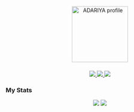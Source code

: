 <!-- Make it title -->

###

<div align="center">
  <a href="https://youtu.be/dQw4w9WgXcQ?si=UQfPUh0_ZBgZ8zfa">
    <img height="150" src="https://github.com/user-attachments/assets/58f495ff-c256-4c92-9816-f6994b6af248" alt="ADARIYA profile"/>
  </a>
  
###

  <a href="https://www.instagram.com/adariya0">
    <img src="https://img.shields.io/badge/Instagram-%23E4405F.svg?style=for-the-badge&logo=Instagram&logoColor=white" />
  </a>
  <a href="https://www.linkedin.com/in/adrian-anugerah-m-a289a7282">
    <img src="https://img.shields.io/badge/linkedin-%230077B5.svg?style=for-the-badge&logo=linkedin&logoColor=white" />
  </a>
  <a href="https://x.com/adariya0">
    <img src="https://img.shields.io/badge/X-%23000000.svg?style=for-the-badge&logo=X&logoColor=white" />
  </a>
</div>

### My Stats

<div align="center">
  <picture>
    <source
      srcset="https://github-readme-stats.vercel.app/api?username=adariya0&show_icons=true&theme=dark&hide_border=true"
      media="(prefers-color-scheme: dark)"
    />
    <source
      srcset="https://github-readme-stats.vercel.app/api?username=adariya0&show_icons=true&hide_border=true"
      media="(prefers-color-scheme: light), (prefers-color-scheme: no-preference)"
    />
    <img src="https://github-readme-stats.vercel.app/api?username=anuraghazra&show_icons=true" />
  </picture>
  <picture>
    <source
      srcset="https://github-readme-stats.vercel.app/api/top-langs/?username=adariya0&show_icons=true&theme=dark&hide_border=true"
      media="(prefers-color-scheme: dark)"
    />
    <source
      srcset="https://github-readme-stats.vercel.app/api/top-langs/?username=adariya0&show_icons=true&hide_border=true"
      media="(prefers-color-scheme: light), (prefers-color-scheme: no-preference)"
    />
    <img src="https://github-readme-stats.vercel.app/api?username=anuraghazra&show_icons=true" />
  </picture>
</div>

###
